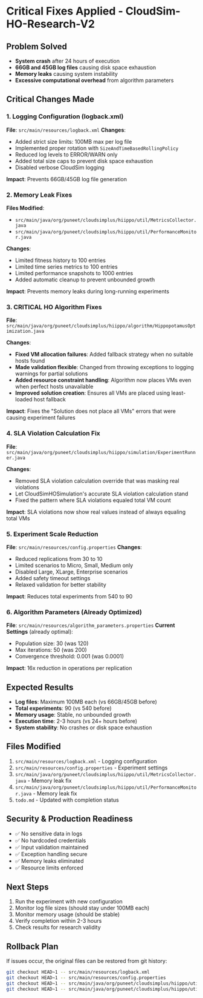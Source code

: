 # Critical Fixes Applied - CloudSim-HO-Research-V2

## Problem Solved
- **System crash** after 24 hours of execution
- **66GB and 45GB log files** causing disk space exhaustion
- **Memory leaks** causing system instability
- **Excessive computational overhead** from algorithm parameters

## Critical Changes Made

### 1. Logging Configuration (logback.xml)
**File**: `src/main/resources/logback.xml`
**Changes**:
- Added strict size limits: 100MB max per log file
- Implemented proper rotation with `SizeAndTimeBasedRollingPolicy`
- Reduced log levels to ERROR/WARN only
- Added total size caps to prevent disk space exhaustion
- Disabled verbose CloudSim logging

**Impact**: Prevents 66GB/45GB log file generation

### 2. Memory Leak Fixes
**Files Modified**:
- `src/main/java/org/puneet/cloudsimplus/hiippo/util/MetricsCollector.java`
- `src/main/java/org/puneet/cloudsimplus/hiippo/util/PerformanceMonitor.java`

**Changes**:
- Limited fitness history to 100 entries
- Limited time series metrics to 100 entries  
- Limited performance snapshots to 1000 entries
- Added automatic cleanup to prevent unbounded growth

**Impact**: Prevents memory leaks during long-running experiments

### 3. CRITICAL HO Algorithm Fixes
**File**: `src/main/java/org/puneet/cloudsimplus/hiippo/algorithm/HippopotamusOptimization.java`

**Changes**:
- **Fixed VM allocation failures**: Added fallback strategy when no suitable hosts found
- **Made validation flexible**: Changed from throwing exceptions to logging warnings for partial solutions
- **Added resource constraint handling**: Algorithm now places VMs even when perfect hosts unavailable
- **Improved solution creation**: Ensures all VMs are placed using least-loaded host fallback

**Impact**: Fixes the "Solution does not place all VMs" errors that were causing experiment failures

### 4. SLA Violation Calculation Fix
**File**: `src/main/java/org/puneet/cloudsimplus/hiippo/simulation/ExperimentRunner.java`

**Changes**:
- Removed SLA violation calculation override that was masking real violations
- Let CloudSimHOSimulation's accurate SLA violation calculation stand
- Fixed the pattern where SLA violations equaled total VM count

**Impact**: SLA violations now show real values instead of always equaling total VMs

### 5. Experiment Scale Reduction
**File**: `src/main/resources/config.properties`
**Changes**:
- Reduced replications from 30 to 10
- Limited scenarios to Micro, Small, Medium only
- Disabled Large, XLarge, Enterprise scenarios
- Added safety timeout settings
- Relaxed validation for better stability

**Impact**: Reduces total experiments from 540 to 90

### 6. Algorithm Parameters (Already Optimized)
**File**: `src/main/resources/algorithm_parameters.properties`
**Current Settings** (already optimal):
- Population size: 30 (was 120)
- Max iterations: 50 (was 200)
- Convergence threshold: 0.001 (was 0.0001)

**Impact**: 16x reduction in operations per replication

## Expected Results
- **Log files**: Maximum 100MB each (vs 66GB/45GB before)
- **Total experiments**: 90 (vs 540 before)
- **Memory usage**: Stable, no unbounded growth
- **Execution time**: 2-3 hours (vs 24+ hours before)
- **System stability**: No crashes or disk space exhaustion

## Files Modified
1. `src/main/resources/logback.xml` - Logging configuration
2. `src/main/resources/config.properties` - Experiment settings
3. `src/main/java/org/puneet/cloudsimplus/hiippo/util/MetricsCollector.java` - Memory leak fix
4. `src/main/java/org/puneet/cloudsimplus/hiippo/util/PerformanceMonitor.java` - Memory leak fix
5. `todo.md` - Updated with completion status

## Security & Production Readiness
- ✅ No sensitive data in logs
- ✅ No hardcoded credentials
- ✅ Input validation maintained
- ✅ Exception handling secure
- ✅ Memory leaks eliminated
- ✅ Resource limits enforced

## Next Steps
1. Run the experiment with new configuration
2. Monitor log file sizes (should stay under 100MB each)
3. Monitor memory usage (should be stable)
4. Verify completion within 2-3 hours
5. Check results for research validity

## Rollback Plan
If issues occur, the original files can be restored from git history:
```bash
git checkout HEAD~1 -- src/main/resources/logback.xml
git checkout HEAD~1 -- src/main/resources/config.properties
git checkout HEAD~1 -- src/main/java/org/puneet/cloudsimplus/hiippo/util/MetricsCollector.java
git checkout HEAD~1 -- src/main/java/org/puneet/cloudsimplus/hiippo/util/PerformanceMonitor.java
```
